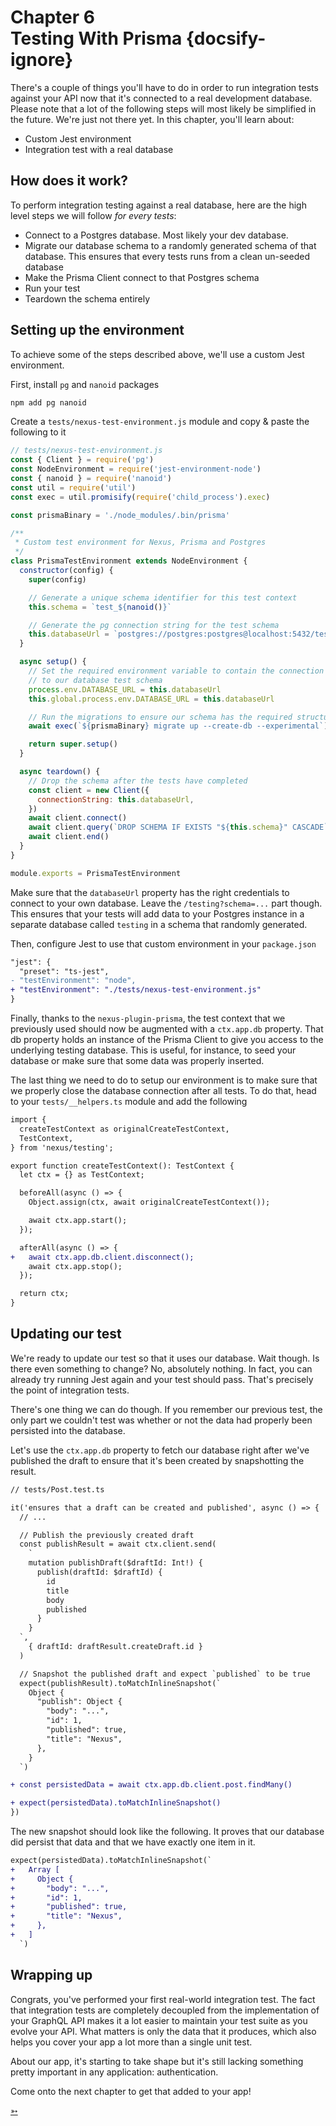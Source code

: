 # Chapter 6 <br> Testing With Prisma {docsify-ignore}

There's a couple of things you'll have to do in order to run integration tests against your API now that it's connected to a real development database. Please note that a lot of the following steps will most likely be simplified in the future. We're just not there yet. In this chapter, you'll learn about:

- Custom Jest environment
- Integration test with a real database

## How does it work?

To perform integration testing against a real database, here are the high level steps we will follow _for every tests_:

- Connect to a Postgres database. Most likely your dev database.
- Migrate our database schema to a randomly generated schema of that database. This ensures that every tests runs from a clean un-seeded database
- Make the Prisma Client connect to that Postgres schema
- Run your test
- Teardown the schema entirely

## Setting up the environment

To achieve some of the steps described above, we'll use a custom Jest environment.

First, install `pg` and `nanoid` packages

```bash
npm add pg nanoid
```

Create a `tests/nexus-test-environment.js` module and copy & paste the following to it

```js
// tests/nexus-test-environment.js
const { Client } = require('pg')
const NodeEnvironment = require('jest-environment-node')
const { nanoid } = require('nanoid')
const util = require('util')
const exec = util.promisify(require('child_process').exec)

const prismaBinary = './node_modules/.bin/prisma'

/**
 * Custom test environment for Nexus, Prisma and Postgres
 */
class PrismaTestEnvironment extends NodeEnvironment {
  constructor(config) {
    super(config)

    // Generate a unique schema identifier for this test context
    this.schema = `test_${nanoid()}`

    // Generate the pg connection string for the test schema
    this.databaseUrl = `postgres://postgres:postgres@localhost:5432/testing?schema=${this.schema}`
  }

  async setup() {
    // Set the required environment variable to contain the connection string
    // to our database test schema
    process.env.DATABASE_URL = this.databaseUrl
    this.global.process.env.DATABASE_URL = this.databaseUrl

    // Run the migrations to ensure our schema has the required structure
    await exec(`${prismaBinary} migrate up --create-db --experimental`)

    return super.setup()
  }

  async teardown() {
    // Drop the schema after the tests have completed
    const client = new Client({
      connectionString: this.databaseUrl,
    })
    await client.connect()
    await client.query(`DROP SCHEMA IF EXISTS "${this.schema}" CASCADE`)
    await client.end()
  }
}

module.exports = PrismaTestEnvironment
```

Make sure that the `databaseUrl` property has the right credentials to connect to your own database.
Leave the `/testing?schema=...` part though. This ensures that your tests will add data to your Postgres instance in a separate database called `testing` in a schema that randomly generated.

Then, configure Jest to use that custom environment in your `package.json`

```diff
"jest": {
  "preset": "ts-jest",
- "testEnvironment": "node",
+ "testEnvironment": "./tests/nexus-test-environment.js"
}
```

Finally, thanks to the `nexus-plugin-prisma`, the test context that we previously used should now be augmented with a `ctx.app.db` property. That db property holds an instance of the Prisma Client to give you access to the underlying testing database. This is useful, for instance, to seed your database or make sure that some data was properly inserted.

The last thing we need to do to setup our environment is to make sure that we properly close the database connection after all tests. To do that, head to your `tests/__helpers.ts` module and add the following

```diff
import {
  createTestContext as originalCreateTestContext,
  TestContext,
} from 'nexus/testing';

export function createTestContext(): TestContext {
  let ctx = {} as TestContext;

  beforeAll(async () => {
    Object.assign(ctx, await originalCreateTestContext());

    await ctx.app.start();
  });

  afterAll(async () => {
+   await ctx.app.db.client.disconnect();
    await ctx.app.stop();
  });

  return ctx;
}
```

## Updating our test

We're ready to update our test so that it uses our database. Wait though. Is there even something to change?
No, absolutely nothing. In fact, you can already try running Jest again and your test should pass. That's precisely the point of integration tests.

There's one thing we can do though. If you remember our previous test, the only part we couldn't test was whether or not the data had properly been persisted into the database.

Let's use the `ctx.app.db` property to fetch our database right after we've published the draft to ensure that it's been created by snapshotting the result.

```diff
// tests/Post.test.ts

it('ensures that a draft can be created and published', async () => {
  // ...

  // Publish the previously created draft
  const publishResult = await ctx.client.send(
    `
    mutation publishDraft($draftId: Int!) {
      publish(draftId: $draftId) {
        id
        title
        body
        published
      }
    }
  `,
    { draftId: draftResult.createDraft.id }
  )

  // Snapshot the published draft and expect `published` to be true
  expect(publishResult).toMatchInlineSnapshot(`
    Object {
      "publish": Object {
        "body": "...",
        "id": 1,
        "published": true,
        "title": "Nexus",
      },
    }
  `)

+ const persistedData = await ctx.app.db.client.post.findMany()

+ expect(persistedData).toMatchInlineSnapshot()
})
```

The new snapshot should look like the following. It proves that our database did persist that data and that we have exactly one item in it.

```diff
expect(persistedData).toMatchInlineSnapshot(`
+   Array [
+     Object {
+       "body": "...",
+       "id": 1,
+       "published": true,
+       "title": "Nexus",
+     },
+   ]
  `)
```

## Wrapping up

Congrats, you've performed your first real-world integration test. The fact that integration tests are completely decoupled from the implementation of your GraphQL API makes it a lot easier to maintain your test suite as you evolve your API. What matters is only the data that it produces, which also helps you cover your app a lot more than a single unit test.

About our app, it's starting to take shape but it's still lacking something pretty important in any application: authentication.

Come onto the next chapter to get that added to your app!

<div class="NextIs NextChapter"></div>

[➳](/tutorial/chapter-7-authentication)
